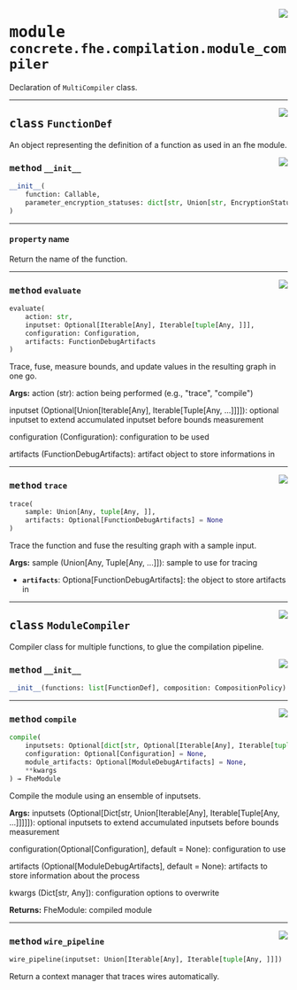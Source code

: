 <!-- markdownlint-disable -->

<a href="../../frontends/concrete-python/concrete/fhe/compilation/module_compiler.py#L0"><img align="right" style="float:right;" src="https://img.shields.io/badge/-source-cccccc?style=flat-square"></a>

# <kbd>module</kbd> `concrete.fhe.compilation.module_compiler`
Declaration of `MultiCompiler` class. 



---

<a href="../../frontends/concrete-python/concrete/fhe/compilation/module_compiler.py#L34"><img align="right" style="float:right;" src="https://img.shields.io/badge/-source-cccccc?style=flat-square"></a>

## <kbd>class</kbd> `FunctionDef`
An object representing the definition of a function as used in an fhe module. 

<a href="../../frontends/concrete-python/concrete/fhe/compilation/module_compiler.py#L49"><img align="right" style="float:right;" src="https://img.shields.io/badge/-source-cccccc?style=flat-square"></a>

### <kbd>method</kbd> `__init__`

```python
__init__(
    function: Callable,
    parameter_encryption_statuses: dict[str, Union[str, EncryptionStatus]]
)
```






---

#### <kbd>property</kbd> name

Return the name of the function. 



---

<a href="../../frontends/concrete-python/concrete/fhe/compilation/module_compiler.py#L153"><img align="right" style="float:right;" src="https://img.shields.io/badge/-source-cccccc?style=flat-square"></a>

### <kbd>method</kbd> `evaluate`

```python
evaluate(
    action: str,
    inputset: Optional[Iterable[Any], Iterable[tuple[Any, ]]],
    configuration: Configuration,
    artifacts: FunctionDebugArtifacts
)
```

Trace, fuse, measure bounds, and update values in the resulting graph in one go. 



**Args:**
  action (str):  action being performed (e.g., "trace", "compile") 

 inputset (Optional[Union[Iterable[Any], Iterable[Tuple[Any, ...]]]]):  optional inputset to extend accumulated inputset before bounds measurement 

 configuration (Configuration):  configuration to be used 

 artifacts (FunctionDebugArtifacts):  artifact object to store informations in 

---

<a href="../../frontends/concrete-python/concrete/fhe/compilation/module_compiler.py#L115"><img align="right" style="float:right;" src="https://img.shields.io/badge/-source-cccccc?style=flat-square"></a>

### <kbd>method</kbd> `trace`

```python
trace(
    sample: Union[Any, tuple[Any, ]],
    artifacts: Optional[FunctionDebugArtifacts] = None
)
```

Trace the function and fuse the resulting graph with a sample input. 



**Args:**
  sample (Union[Any, Tuple[Any, ...]]):  sample to use for tracing 
 - <b>`artifacts`</b>:  Optiona[FunctionDebugArtifacts]:  the object to store artifacts in 


---

<a href="../../frontends/concrete-python/concrete/fhe/compilation/module_compiler.py#L331"><img align="right" style="float:right;" src="https://img.shields.io/badge/-source-cccccc?style=flat-square"></a>

## <kbd>class</kbd> `ModuleCompiler`
Compiler class for multiple functions, to glue the compilation pipeline. 

<a href="../../frontends/concrete-python/concrete/fhe/compilation/module_compiler.py#L341"><img align="right" style="float:right;" src="https://img.shields.io/badge/-source-cccccc?style=flat-square"></a>

### <kbd>method</kbd> `__init__`

```python
__init__(functions: list[FunctionDef], composition: CompositionPolicy)
```








---

<a href="../../frontends/concrete-python/concrete/fhe/compilation/module_compiler.py#L357"><img align="right" style="float:right;" src="https://img.shields.io/badge/-source-cccccc?style=flat-square"></a>

### <kbd>method</kbd> `compile`

```python
compile(
    inputsets: Optional[dict[str, Optional[Iterable[Any], Iterable[tuple[Any, ]]]]] = None,
    configuration: Optional[Configuration] = None,
    module_artifacts: Optional[ModuleDebugArtifacts] = None,
    **kwargs
) → FheModule
```

Compile the module using an ensemble of inputsets. 



**Args:**
  inputsets (Optional[Dict[str, Union[Iterable[Any], Iterable[Tuple[Any, ...]]]]]):  optional inputsets to extend accumulated inputsets before bounds measurement 

 configuration(Optional[Configuration], default = None):  configuration to use 

 artifacts (Optional[ModuleDebugArtifacts], default = None):  artifacts to store information about the process 

 kwargs (Dict[str, Any]):  configuration options to overwrite 



**Returns:**
  FheModule:  compiled module 

---

<a href="../../frontends/concrete-python/concrete/fhe/compilation/module_compiler.py#L350"><img align="right" style="float:right;" src="https://img.shields.io/badge/-source-cccccc?style=flat-square"></a>

### <kbd>method</kbd> `wire_pipeline`

```python
wire_pipeline(inputset: Union[Iterable[Any], Iterable[tuple[Any, ]]])
```

Return a context manager that traces wires automatically. 


